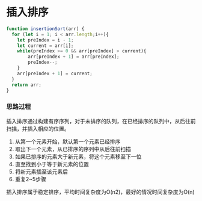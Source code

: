 # 插入排序

```javascript
function insertionSort(arr) {
  for (let i = 1; i < arr.length;i++){
    let preIndex = i - 1;
    let current = arr[i];
    while(preIndex >= 0 && arr[preIndex] > current){
        arr[preIndex + 1] = arr[preIndex];
        preIndex--; 
    }
    arr[preIndex + 1] = current;
  }
  return arr;
}
```

### 思路过程

插入排序通过构建有序序列，对于未排序的队列，在已经排序的队列中，从后往前扫描，并插入相应的位置。

1) 从第一个元素开始，默认第一个元素已经排序
2) 取出下一个元素，从已排序的序列中从后往前扫描
3) 如果已排序的元素大于新元素，将这个元素移至下一位
4) 直至找到小于等于新元素的位置
5) 将新元素插至该元素后
6) 重复2~5步骤

插入排序属于稳定排序，平均时间复杂度为O(n2)，最好的情况时间复杂度为O(n)